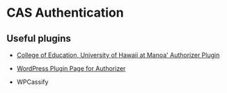 # CAS Authentication 

## Useful plugins 
- [College of Education, University of Hawaii at Manoa' Authorizer Plugin](https://github.com/uhm-coe/authorizer/)
* [WordPress Plugin Page for Authorizer]( https://wordpress.org/plugins/authorizer/)
- WPCassify
